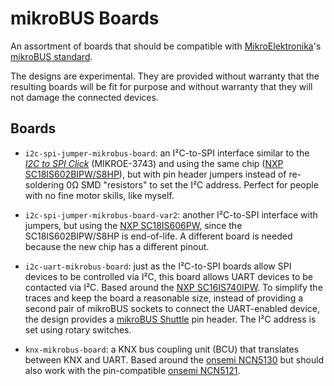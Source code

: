 # mikroBUS Boards

An assortment of boards that should be compatible with [MikroElektronika](https://www.mikroe.com/)'s [mikroBUS standard](https://download.mikroe.com/documents/standards/mikrobus/mikrobus-standard-specification-v200.pdf).

The designs are experimental. They are provided without warranty that the resulting boards will be fit for purpose and without warranty that they will not damage the connected devices.

## Boards

* `i2c-spi-jumper-mikrobus-board`: an I²C-to-SPI interface similar to the [_I2C to SPI Click_](https://www.mikroe.com/i2c-to-spi-click) (MIKROE-3743) and using the same chip ([NXP SC18IS602BIPW/S8HP](https://www.nxp.com/part/SC18IS602BIPW)), but with pin header jumpers instead of re-soldering 0Ω SMD "resistors" to set the I²C address. Perfect for people with no fine motor skills, like myself.

* `i2c-spi-jumper-mikrobus-board-var2`: another I²C-to-SPI interface with jumpers, but using the [NXP SC18IS606PW](https://www.nxp.com/part/SC18IS606PW), since the SC18IS602BIPW/S8HP is end-of-life. A different board is needed because the new chip has a different pinout.

* `i2c-uart-mikrobus-board`: just as the I²C-to-SPI boards allow SPI devices to be controlled via I²C, this board allows UART devices to be contacted via I²C. Based around the [NXP SC16IS740IPW](https://www.nxp.com/part/SC16IS740IPW). To simplify the traces and keep the board a reasonable size, instead of providing a second pair of mikroBUS sockets to connect the UART-enabled device, the design provides a [mikroBUS Shuttle](https://www.mikroe.com/mikrobus-shuttle) pin header. The I²C address is set using rotary switches.

* `knx-mikrobus-board`: a KNX bus coupling unit (BCU) that translates between KNX and UART. Based around the [onsemi NCN5130](https://www.onsemi.com/products/interfaces/wired-transceivers-modems/ncn5130) but should also work with the pin-compatible [onsemi NCN5121](https://www.onsemi.com/products/interfaces/wired-transceivers-modems/ncn5121).
